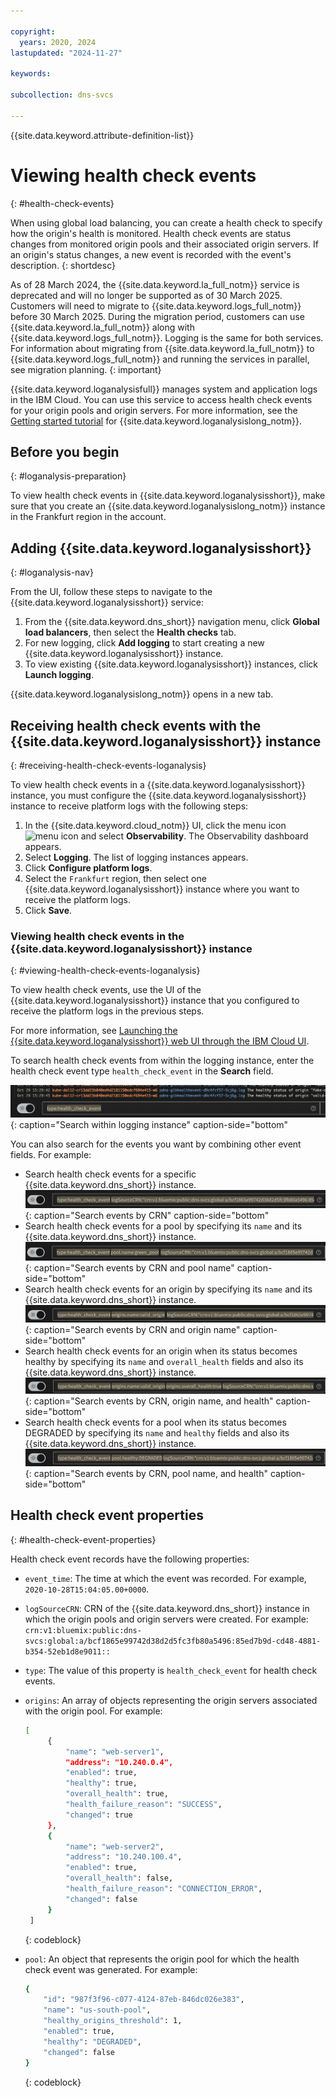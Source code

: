 ```yaml
---

copyright:
  years: 2020, 2024
lastupdated: "2024-11-27"

keywords:

subcollection: dns-svcs

---
```


{{site.data.keyword.attribute-definition-list}}

# Viewing health check events
{: #health-check-events}

When using global load balancing, you can create a health check to specify how the origin's health is monitored. Health check events are status changes from monitored origin pools and their associated origin servers. If an origin's status changes, a new event is recorded with the event's description.
{: shortdesc}

As of 28 March 2024, the {{site.data.keyword.la_full_notm}} service is deprecated and will no longer be supported as of 30 March 2025. Customers will need to migrate to {{site.data.keyword.logs_full_notm}} before 30 March 2025. During the migration period, customers can use {{site.data.keyword.la_full_notm}} along with {{site.data.keyword.logs_full_notm}}. Logging is the same for both services. For information about migrating from {{site.data.keyword.la_full_notm}} to {{site.data.keyword.logs_full_notm}} and running the services in parallel, see migration planning. {: important}

{{site.data.keyword.loganalysisfull}} manages system and application logs in the IBM Cloud. You can use this service to access health check events for your origin pools and origin servers. For more information, see the [Getting started tutorial](/docs/log-analysis?topic=log-analysis-getting-started) for {{site.data.keyword.loganalysislong_notm}}.

## Before you begin
{: #loganalysis-preparation}

To view health check events in {{site.data.keyword.loganalysisshort}}, make sure that you create an {{site.data.keyword.loganalysislong_notm}} instance in the Frankfurt region in the account.

## Adding {{site.data.keyword.loganalysisshort}}
{: #loganalysis-nav}

From the UI, follow these steps to navigate to the {{site.data.keyword.loganalysisshort}} service:

1. From the {{site.data.keyword.dns_short}} navigation menu, click **Global load balancers**, then select the **Health checks** tab.
1. For new logging, click **Add logging** to start creating a new {{site.data.keyword.loganalysisshort}} instance.
1. To view existing {{site.data.keyword.loganalysisshort}} instances, click **Launch logging**.

{{site.data.keyword.loganalysislong_notm}} opens in a new tab.

## Receiving health check events with the {{site.data.keyword.loganalysisshort}} instance
{: #receiving-health-check-events-loganalysis}

To view health check events in a {{site.data.keyword.loganalysisshort}} instance, you must configure the {{site.data.keyword.loganalysisshort}} instance to receive platform logs with the following steps:

1. In the {{site.data.keyword.cloud_notm}} UI, click the menu icon ![menu icon](../icons/icon_hamburger.svg) and select **Observability**. The Observability dashboard appears.
1. Select **Logging**. The list of logging instances appears.
1. Click **Configure platform logs**.
1. Select the `Frankfurt` region, then select one {{site.data.keyword.loganalysisshort}} instance where you want to receive the platform logs.
1. Click **Save**.

### Viewing health check events in the {{site.data.keyword.loganalysisshort}} instance
{: #viewing-health-check-events-loganalysis}

To view health check events, use the UI of the {{site.data.keyword.loganalysisshort}} instance that you configured to receive the platform logs in the previous steps.

For more information, see [Launching the {{site.data.keyword.loganalysisshort}} web UI through the IBM Cloud UI](/docs/log-analysis?topic=log-analysis-launch#launch_cloud_ui).

To search health check events from within the logging instance, enter the health check event type `health_check_event` in the **Search** field.

![{{site.data.keyword.loganalysisshort}} source search](images/health-check-type-filter.png "Search within logging instance"){: caption="Search within logging instance" caption-side="bottom"

You can also search for the events you want by combining other event fields. For example:

- Search health check events for a specific {{site.data.keyword.dns_short}} instance.
    ![search events by CRN](images/health-check-type-filter-crn.png "Search events by CRN"){: caption="Search events by CRN" caption-side="bottom"
- Search health check events for a pool by specifying its `name` and its {{site.data.keyword.dns_short}} instance.
    ![search events by CRN and pool name](images/health-check-type-filter-crn-pool.png "Search events by CRN and pool name"){: caption="Search events by CRN and pool name" caption-side="bottom"
- Search health check events for an origin by specifying its `name` and its {{site.data.keyword.dns_short}} instance.
    ![search events by CRN and origin name](images/health-check-type-filter-crn-origin.png "Search events by CRN and origin name"){: caption="Search events by CRN and origin name" caption-side="bottom"
- Search health check events for an origin when its status becomes healthy by specifying its `name` and `overall_health` fields and also its {{site.data.keyword.dns_short}} instance.
    ![search events by CRN, origin name and health](images/health-check-type-filter-crn-origin-health.png "Search events by CRN, origin name, and health"){: caption="Search events by CRN, origin name, and health" caption-side="bottom"
- Search health check events for a pool when its status becomes DEGRADED by specifying its `name` and `healthy` fields and also its {{site.data.keyword.dns_short}} instance.
    ![search events by CRN, pool name and health](images/health-check-type-filter-crn-pool-health.png "Search events by CRN, pool name, and health"){: caption="Search events by CRN, pool name, and health" caption-side="bottom"

## Health check event properties
{: #health-check-event-properties}

Health check event records have the following properties:

- `event_time`: The time at which the event was recorded. For example, `2020-10-28T15:04:05.00+0000`.
- `logSourceCRN`: CRN of the {{site.data.keyword.dns_short}} instance in which the origin pools and origin servers were created.
    For example: `crn:v1:bluemix:public:dns-svcs:global:a/bcf1865e99742d38d2d5fc3fb80a5496:85ed7b9d-cd48-4881-b354-52eb1d8e9011::`
- `type`: The value of this property is `health_check_event` for health check events.
- `origins`: An array of objects representing the origin servers associated with the origin pool. For example:

    ```sh
    [
         {
             "name": "web-server1",
             "address": "10.240.0.4",
             "enabled": true,
             "healthy": true,
             "overall_health": true,
             "health_failure_reason": "SUCCESS",
             "changed": true
         },
         {
             "name": "web-server2",
             "address": "10.240.100.4",
             "enabled": true,
             "overall_health": false,
             "health_failure_reason": "CONNECTION_ERROR",
             "changed": false
         }
     ]
    ```
    {: codeblock}

- `pool`: An object that represents the origin pool for which the health check event was generated. For example:

    ```sh
    {
        "id": "987f3f96-c077-4124-87eb-846dc026e383",
        "name": "us-south-pool",
        "healthy_origins_threshold": 1,
        "enabled": true,
        "healthy": "DEGRADED",
        "changed": false
    }
    ```
    {: codeblock}
